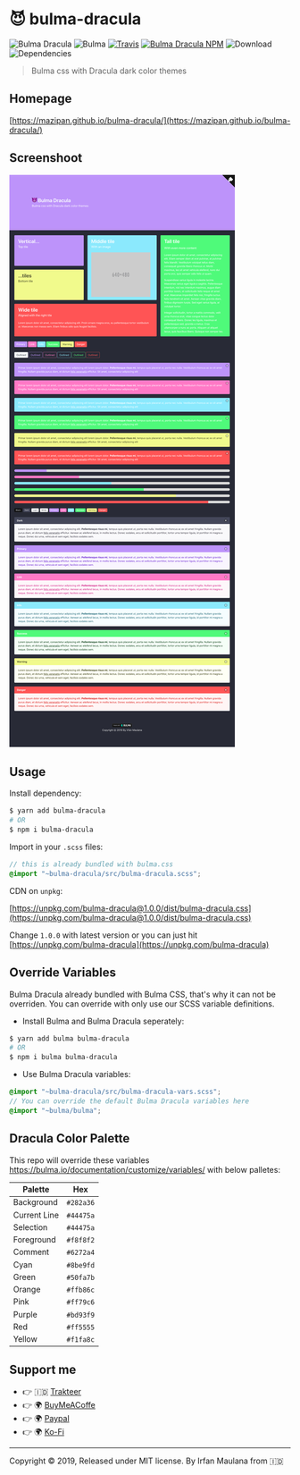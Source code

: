 # 😈 bulma-dracula

![Bulma Dracula](https://img.shields.io/badge/bulma-dracula-purple.svg) ![Bulma](https://img.shields.io/badge/bulma-v0.9.0-00d1b2.svg) [![Travis](https://img.shields.io/travis/mazipan/bulma-dracula.svg)](https://travis-ci.org/mazipan/bulma-dracula) [![Bulma Dracula NPM](https://img.shields.io/npm/v/bulma-dracula.svg)](https://www.npmjs.com/package/bulma-dracula) ![Download](https://img.shields.io/npm/dt/bulma-dracula.svg) ![Dependencies](https://img.shields.io/david/mazipan/bulma-dracula.svg)

> Bulma css with Dracula dark color themes

## Homepage

[https://mazipan.github.io/bulma-dracula/](https://mazipan.github.io/bulma-dracula/)

## Screenshoot

![Screenshoot](screenshoot.png)

## Usage

Install dependency:

```bash
$ yarn add bulma-dracula
# OR
$ npm i bulma-dracula
```

Import in your `.scss` files:

```scss
// this is already bundled with bulma.css
@import "~bulma-dracula/src/bulma-dracula.scss";
```

CDN on `unpkg`:

[https://unpkg.com/bulma-dracula@1.0.0/dist/bulma-dracula.css](https://unpkg.com/bulma-dracula@1.0.0/dist/bulma-dracula.css)

Change `1.0.0` with latest version or you can just hit [https://unpkg.com/bulma-dracula](https://unpkg.com/bulma-dracula)

## Override Variables

Bulma Dracula already bundled with Bulma CSS, that's why it can not be overriden.
You can override with only use our SCSS variable definitions.

- Install Bulma and Bulma Dracula seperately:

```bash
$ yarn add bulma bulma-dracula
# OR
$ npm i bulma bulma-dracula
```

- Use Bulma Dracula variables:

```scss
@import "~bulma-dracula/src/bulma-dracula-vars.scss";
// You can override the default Bulma Dracula variables here
@import "~bulma/bulma";
```

## Dracula Color Palette

This repo will override these variables https://bulma.io/documentation/customize/variables/ with below palletes:

Palette      | Hex       | 
---          | ---       |
Background   | `#282a36` | 
Current Line | `#44475a` |
Selection    | `#44475a` |
Foreground   | `#f8f8f2` |
Comment      | `#6272a4` |
Cyan         | `#8be9fd` |
Green        | `#50fa7b` | 
Orange       | `#ffb86c` |
Pink         | `#ff79c6` |
Purple       | `#bd93f9` |
Red          | `#ff5555` |
Yellow       | `#f1fa8c` |


## Support me

- 👉 🇮🇩 [Trakteer](https://trakteer.id/mazipan?utm_source=github)
- 👉 🌍 [BuyMeACoffe](https://www.buymeacoffee.com/mazipan?utm_source=github)
- 👉 🌍 [Paypal](https://www.paypal.me/mazipan?utm_source=github)
- 👉 🌍 [Ko-Fi](https://ko-fi.com/mazipan)

---

Copyright © 2019, Released under MIT license. By Irfan Maulana from 🇮🇩

